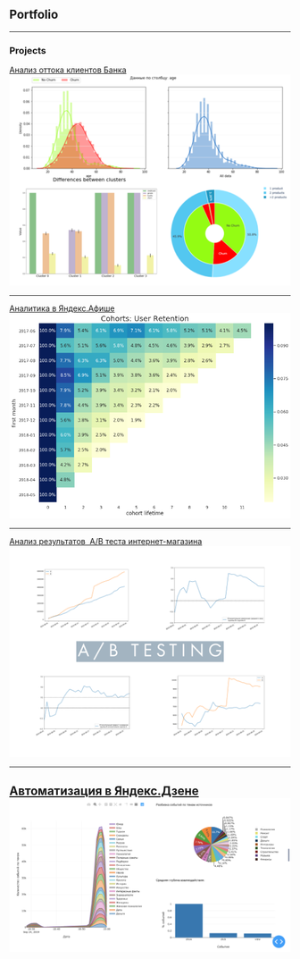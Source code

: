 ## Portfolio

---

### Projects

[Анализ оттока клиентов Банка](churn_final.md)
<img src="images/img_churn_pro.png?raw=true"/>

---
[Аналитика в Яндекс.Афише](yandex_afisha.md)
<img src="images/rr_heatmap.png?raw=true"/>

---
[Анализ результатов  A/B теста интернет-магазина](project_1.md)
<img src="images/ab_cover.png?raw=true"/>

---

[Автоматизация в Яндекс.Дзене](automation.md)
<img src="images/dash_screen1.png?raw=true"/>
---


<!--<p style="font-size:11px">Page template forked from <a href="https://github.com/evanca/quick-portfolio">evanca</a></p>-->
<!-- Remove above link if you don't want to attibute -->
